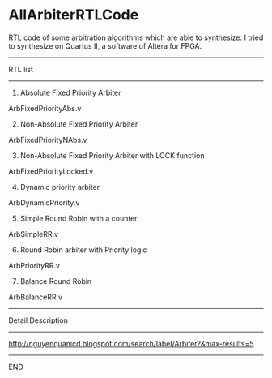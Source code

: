 # AllArbiterRTLCode
RTL code of some arbitration algorithms which are able to synthesize.
I tried to synthesize on Quartus II, a software of Altera for FPGA.

---------------------------------------------

RTL list

---------------------------------------------

1. Absolute Fixed Priority Arbiter

ArbFixedPriorityAbs.v

2. Non-Absolute Fixed Priority Arbiter

ArbFixedPriorityNAbs.v

3. Non-Absolute Fixed Priority Arbiter with LOCK function

ArbFixedPriorityLocked.v

4. Dynamic priority arbiter

ArbDynamicPriority.v

5. Simple Round Robin with a counter

ArbSimpleRR.v

6. Round Robin arbiter with Priority logic

ArbPriorityRR.v

7. Balance Round Robin

ArbBalanceRR.v

---------------------------------------------

Detail Description

---------------------------------------------

http://nguyenquanicd.blogspot.com/search/label/Arbiter?&max-results=5

---------------------------------------------

END
